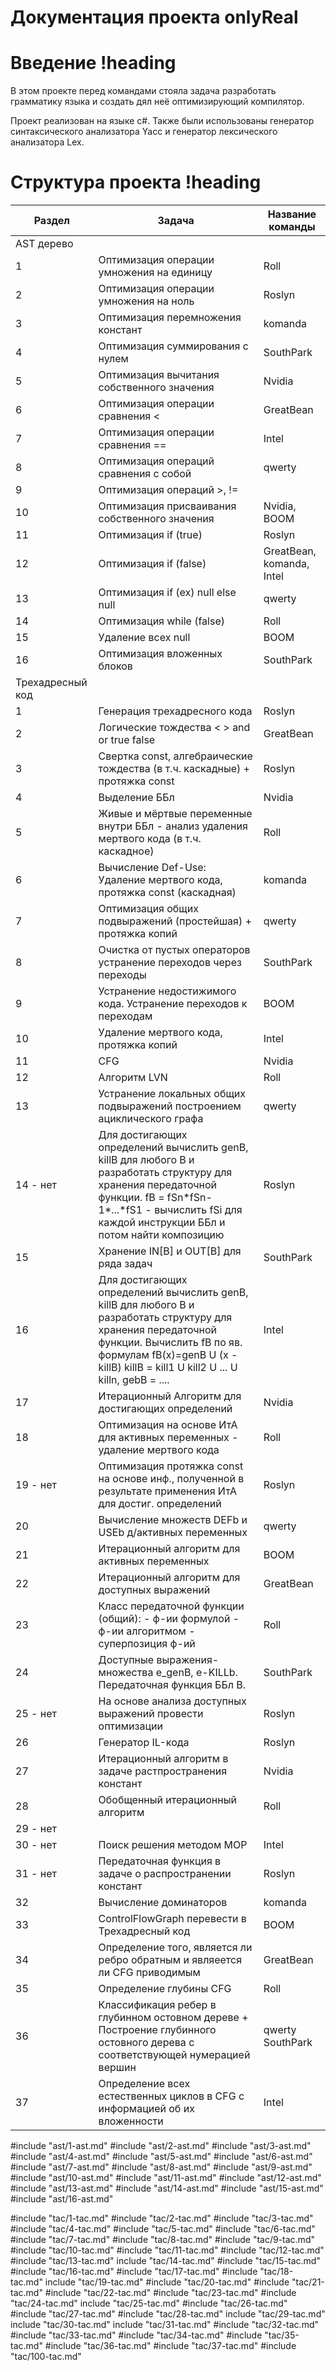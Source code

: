 # Документация проекта onlyReal

# Введение !heading
В этом проекте перед командами стояла задача разработать грамматику языка и создать дял неё оптимизирующий компилятор.

Проект реализован на языке с#. Также были использованы генератор синтаксического анализатора Yacc и генератор лексического анализатора Lex.

# Структура проекта !heading
<table>
    <thead>
    <tr>
        <th>Раздел</th>
        <th>Задача</th>
        <th>Название команды</th>
    </tr>
    </thead>
    <tbody>
    <tr>
        <td>AST дерево</td>
        <td></td>
        <td></td>
    </tr>
    <tr>
        <td>1</td>
        <td>Оптимизация операции умножения на единицу</td>
        <td>Roll</td>
    </tr>
    <tr>
        <td>2</td>
        <td>Оптимизация операции умножения на ноль</td>
        <td>Roslyn</td>
    </tr>
    <tr>
        <td>3</td>
        <td>Оптимизация перемножения констант</td>
        <td>komanda</td>
    </tr>
    <tr>
        <td>4</td>
        <td>Оптимизация суммирования с нулем</td>
        <td>SouthPark</td>
    </tr>
    <tr>
        <td>5</td>
        <td>Оптимизация вычитания собственного значения</td>
        <td>Nvidia</td>
    </tr>
    <tr>
        <td>6</td>
        <td>Оптимизация операции сравнения <</td>
        <td>GreatBean</td>
    </tr>
    <tr>
        <td>7</td>
        <td>Оптимизация операции сравнения ==</td>
        <td>Intel</td>
    </tr>
    <tr>
        <td>8</td>
        <td>Оптимизация операций сравнения с собой</td>
        <td>qwerty</td>
    </tr>
    <tr>
        <td>9</td>
        <td>Оптимизация операций >, !=</td>
        <td></td>
    </tr>
    <tr>
        <td>10</td>
        <td>Оптимизация присваивания собственного значения</td>
        <td>Nvidia, BOOM</td>
    </tr>
    <tr>
        <td>11</td>
        <td>Оптимизация if (true)</td>
        <td>Roslyn</td>
    </tr>
    <tr>
        <td>12</td>
        <td>Оптимизация if (false)</td>
        <td>GreatBean, komanda, Intel</td>
    </tr>
    <tr>
        <td>13</td>
        <td>Оптимизация if (ex) null else null</td>
        <td>qwerty</td>
    </tr>
    <tr>
        <td>14</td>
        <td>Оптимизация while (false)</td>
        <td>Roll</td>
    </tr>
    <tr>
        <td>15</td>
        <td>Удаление всех null</td>
        <td>BOOM</td>
    </tr>
    <tr>
        <td>16</td>
        <td>Оптимизация вложенных блоков</td>
        <td>SouthPark</td>
    </tr>
    <tr>
        <td>Трехадресный код</td>
        <td></td>
        <td></td>
    </tr>
    <tr>
        <td>1</td>
        <td>Генерация трехадресного кода</td>
        <td>Roslyn</td>
    </tr>
    <tr>
        <td>2</td>
        <td>Логические тождества < > and or true false</td>
        <td>GreatBean</td>
    </tr>
    <tr>
        <td>3</td>
        <td>Свертка const, алгебраические тождества (в т.ч. каскадные) + протяжка const</td>
        <td>Roslyn</td>
    </tr>
    <tr>
        <td>4</td>
        <td>Выделение ББл</td>
        <td>Nvidia</td>
    </tr>
    <tr>
        <td>5</td>
        <td>Живые и мёртвые переменные внутри ББл - анализ удаления мертвого кода (в т.ч. каскадное)</td>
        <td>Roll</td>
    </tr>
    <tr>
        <td>6</td>
        <td>Вычисление Def-Use: Удаление мертвого кода, протяжка const (каскадная)</td>
        <td>komanda</td>
    </tr>
    <tr>
        <td>7</td>
        <td>Оптимизация общих подвыражений (простейшая) + протяжка копий</td>
        <td>qwerty</td>
    </tr>
    <tr>
        <td>8</td>
        <td>Очистка от пустых операторов устранение переходов через переходы</td>
        <td>SouthPark</td>
    </tr>
    <tr>
        <td>9</td>
        <td>Устранение недостижимого кода. Устранение переходов к переходам</td>
        <td>BOOM</td>
    </tr>
    <tr>
        <td>10</td>
        <td>Удаление мертвого кода, протяжка копий</td>
        <td>Intel</td>
    </tr>
    <tr>
        <td>11</td>
        <td>CFG</td>
        <td>Nvidia</td>
    </tr>
    <tr>
        <td>12</td>
        <td>Алгоритм LVN</td>
        <td>Roll</td>
    </tr>
    <tr>
        <td>13</td>
        <td>Устранение локальных общих подвыражений построением ациклического графа</td>
        <td>qwerty</td>
    </tr>
    <tr>
        <td>14 - нет</td>
        <td>Для достигающих определений вычислить genB, killB для любого B и разработать структуру для хранения передаточной функции.
            fB = fSn*fSn-1*...*fS1 - вычислить fSi для каждой инструкции ББл и потом найти композицию</td>
        <td>Roslyn</td>
    </tr>
    <tr>
        <td>15</td>
        <td>Хранение IN[B] и OUT[B] для ряда задач</td>
        <td>SouthPark</td>
    </tr>
    <tr>
        <td>16</td>
        <td>Для достигающих определений вычислить genB, killB для любого B и разработать структуру для хранения передаточной функции.
            Вычислить fB по яв. формулам fB(x)=genB U (x - killB) killB = kill1 U kill2 U ... U killn, gebB = ....</td>
        <td>Intel</td>
    </tr>
    <tr>
        <td>17</td>
        <td>Итерационный Алгоритм для достигающих определений</td>
        <td>Nvidia</td>
    </tr>
    <tr>
        <td>18</td>
        <td>Оптимизация на основе ИтА для активных переменных - удаление мертвого кода </td>
        <td>Roll</td>
    </tr>
    <tr>
        <td>19 - нет</td>
        <td>Оптимизация протяжка const на основе инф., полученной в результате применения ИтА для достиг. определений</td>
        <td>Roslyn</td>
    </tr>
    <tr>
        <td>20</td>
        <td>Вычисление множеств DEFb и USEb д/активных переменных</td>
        <td>qwerty</td>
    </tr>
    <tr>
        <td>21</td>
        <td>Итерационный алгоритм для активных переменных</td>
        <td>BOOM</td>
    </tr>
    <tr>
        <td>22</td>
        <td>Итерационный алгоритм для доступных выражений</td>
        <td>GreatBean</td>
    </tr>
    <tr>
        <td>23</td>
        <td>Класс передаточной функции (общий):
            - ф-ии формулой
            - ф-ии алгоритмом
            - суперпозиция ф-ий</td>
        <td>Roll</td>
    </tr>
    <tr>
        <td>24</td>
        <td>Доступные выражения-множества e_genB, e-KILLb. Передаточная функция ББл В.</td>
        <td>SouthPark</td>
    </tr>
    <tr>
        <td>25 - нет</td>
        <td>На основе анализа доступных выражений провести оптимизации</td>
        <td>Roslyn</td>
    </tr>
    <tr>
        <td>26</td>
        <td>Генератор IL-кода</td>
        <td>Roslyn</td>
    </tr>
    <tr>
        <td>27</td>
        <td>Итерационный алгоритм в задаче растпространения констант</td>
        <td>Nvidia</td>
    </tr>
    <tr>
        <td>28</td>
        <td>Обобщенный итерационный алгоритм</td>
        <td>Roll</td>
    </tr>
    <tr>
        <td>29 - нет</td>
    </tr>
    <tr>
        <td>30 - нет</td>
        <td>Поиск решения методом MOP</td>
        <td>Intel</td>
    </tr>
    <tr>
        <td>31 - нет</td>
        <td>Передаточная функция в задаче о распространении констант</td>
        <td>Roslyn</td>
    </tr>
    <tr>
        <td>32</td>
        <td>Вычисление доминаторов</td>
        <td>komanda</td>
    </tr>
    <tr>
        <td>33</td>
        <td>ControlFlowGraph перевести в Трехадресный код</td>
        <td>BOOM</td>
    </tr>
    <tr>
        <td>34</td>
        <td>Определение того, является ли ребро обратным и являеется ли CFG приводимым</td>
        <td>GreatBean</td>
    </tr>
    <tr>
        <td>35</td>
        <td>Определение глубины CFG</td>
        <td>Roll</td>
    </tr>
    <tr>
        <td>36</td>
        <td>Классификация ребер в глубинном остовном дереве + Построение глубинного остовного дерева с соответствующей нумерацией вершин</td>
        <td>qwerty SouthPark</td>
    </tr>
    <tr>
        <td>37</td>
        <td>Определение всех естественных циклов в CFG с информацией об их вложенности</td>
        <td>Intel</td>
    </tr>
    </tbody>
</table>

#include "ast/1-ast.md"
#include "ast/2-ast.md"
#include "ast/3-ast.md"
#include "ast/4-ast.md"
#include "ast/5-ast.md"
#include "ast/6-ast.md"
#include "ast/7-ast.md"
#include "ast/8-ast.md"
#include "ast/9-ast.md"
#include "ast/10-ast.md"
#include "ast/11-ast.md"
#include "ast/12-ast.md"
#include "ast/13-ast.md"
#include "ast/14-ast.md"
#include "ast/15-ast.md"
#include "ast/16-ast.md"

#include "tac/1-tac.md"
#include "tac/2-tac.md"
#include "tac/3-tac.md"
#include "tac/4-tac.md"
#include "tac/5-tac.md"
#include "tac/6-tac.md"
#include "tac/7-tac.md"
#include "tac/8-tac.md"
#include "tac/9-tac.md"
#include "tac/10-tac.md"
#include "tac/11-tac.md"
#include "tac/12-tac.md"
#include "tac/13-tac.md"
include "tac/14-tac.md"
#include "tac/15-tac.md"
#include "tac/16-tac.md"
#include "tac/17-tac.md"
#include "tac/18-tac.md"
include "tac/19-tac.md"
#include "tac/20-tac.md"
#include "tac/21-tac.md"
#include "tac/22-tac.md"
#include "tac/23-tac.md"
#include "tac/24-tac.md"
include "tac/25-tac.md"
#include "tac/26-tac.md"
#include "tac/27-tac.md"
#include "tac/28-tac.md"
include "tac/29-tac.md"
include "tac/30-tac.md"
include "tac/31-tac.md"
#include "tac/32-tac.md"
#include "tac/33-tac.md"
#include "tac/34-tac.md"
#include "tac/35-tac.md"
#include "tac/36-tac.md"
#include "tac/37-tac.md"
#include "tac/100-tac.md"